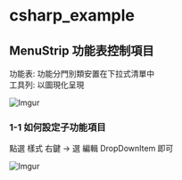 # csharp_example

## MenuStrip 功能表控制項目


功能表: 功能分門別類安置在下拉式清單中  
工具列: 以圖現化呈現  

![Imgur](https://i.imgur.com/pnjvUcp.png)

### 1-1 如何設定子功能項目

點選 樣式 右鍵 -> 選 編輯 DropDownItem
即可

![Imgur](https://i.imgur.com/P0g4Uun.png)
